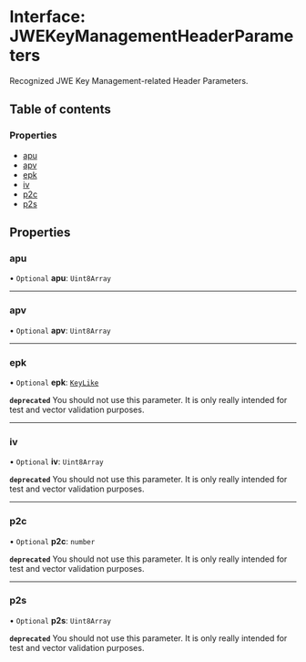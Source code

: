 # Interface: JWEKeyManagementHeaderParameters

Recognized JWE Key Management-related Header Parameters.

## Table of contents

### Properties

- [apu](types.JWEKeyManagementHeaderParameters.md#apu)
- [apv](types.JWEKeyManagementHeaderParameters.md#apv)
- [epk](types.JWEKeyManagementHeaderParameters.md#epk)
- [iv](types.JWEKeyManagementHeaderParameters.md#iv)
- [p2c](types.JWEKeyManagementHeaderParameters.md#p2c)
- [p2s](types.JWEKeyManagementHeaderParameters.md#p2s)

## Properties

### apu

• `Optional` **apu**: `Uint8Array`

___

### apv

• `Optional` **apv**: `Uint8Array`

___

### epk

• `Optional` **epk**: [`KeyLike`](../types/types.KeyLike.md)

**`deprecated`** You should not use this parameter. It is only really intended
for test and vector validation purposes.

___

### iv

• `Optional` **iv**: `Uint8Array`

**`deprecated`** You should not use this parameter. It is only really intended
for test and vector validation purposes.

___

### p2c

• `Optional` **p2c**: `number`

**`deprecated`** You should not use this parameter. It is only really intended
for test and vector validation purposes.

___

### p2s

• `Optional` **p2s**: `Uint8Array`

**`deprecated`** You should not use this parameter. It is only really intended
for test and vector validation purposes.
